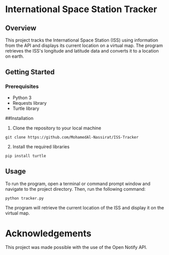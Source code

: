 # International Space Station Tracker
## Overview
This project tracks the International Space Station (ISS) using information from the API and displays its current location on a virtual map. The program retrieves the ISS's longitude and latitude data and converts it to a location on earth.

## Getting Started
### Prerequisites
* Python 3
* Requests library
* Turtle library

##Installation

1. Clone the repository to your local machine
```
git clone https://github.com/MohamedAl-Nassirat/ISS-Tracker
```
2. Install the required libraries
```
pip install turtle
```
## Usage
To run the program, open a terminal or command prompt window and navigate to the project directory. Then, run the following command:
```
python tracker.py
```
The program will retrieve the current location of the ISS and display it on the virtual map.
# Acknowledgements
This project was made possible with the use of the Open Notify API.


